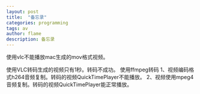 ```yaml
---
layout: post
title:  "备忘录"
categories: programming
tags: av 
author: flame
description: 备忘录
---
```


使用vlc不能播放mac生成的mov格式视频。

使用VLC转码生成的视频只有1秒。转码不成功。
使用ffmpeg转码
1、视频编码格式h264音频复制。转码的视频QuickTimePlayer不能播放。
2、视频使用mpeg4音频复制。转码的视频QuickTimePlayer能正常播放。
